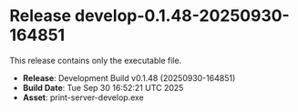 # Release develop-0.1.48-20250930-164851

This release contains only the executable file.

- **Release**: Development Build v0.1.48 (20250930-164851)
- **Build Date**: Tue Sep 30 16:52:21 UTC 2025
- **Asset**: print-server-develop.exe
